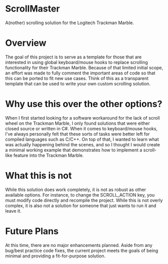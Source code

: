 # ScrollMaster
A(nother) scrolling solution for the Logitech Trackman Marble.

# Overview
The goal of this project is to serve as a template for those that are interested in using global keyboard/mouse hooks to replace scrolling functionality for their Trackman Marble.  Because of that limited initial scope, an effort was made to fully comment the important areas of code so that this can be ported to fit new use cases.  Think of this as a transparent template that can be used to write your own custom scrolling solution.

# Why use this over the other options?
When I first started looking for a software workaround for the lack of scroll wheel on the Trackman Marble, I only found solutions that were either closed source or written in C#.  When it comes to keyboard/mouse hooks, I've always personally felt that these sorts of tasks were better left for compiled languages such as C/C++.  On top of that, I wanted to learn what was actually happening behind the scenes, and so I thought I would create a minimal working example that demonstrates how to implement a scroll-like feature into the Trackman Marble.

# What this is not
While this solution does work completely, it is not as robust as other available options.  For instance, to change the SCROLL_ACTION key, you must modify code directly and recompile the project.  While this is not overly complex, it is also not a solution for someone that just wants to run it and leave it.

# Future Plans
At this time, there are no major enhancements planned.  Aside from any bug/best practice code fixes, the current project meets the goals of being minimal and providing a fit-for-purpose solution.
